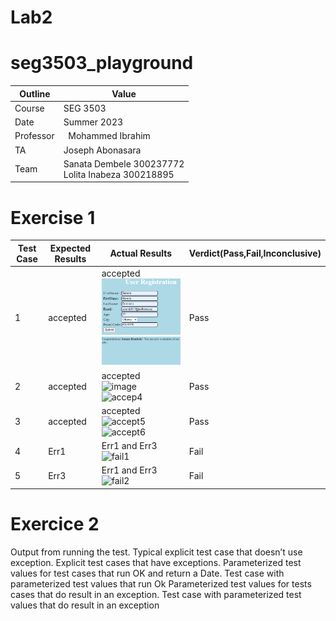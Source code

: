 # Lab2
# seg3503_playground
| Outline | Value |
| --- | --- |
| Course | SEG 3503 |
| Date | Summer 2023 |
| Professor |  Mohammed Ibrahim  |
| TA | Joseph Abonasara  |
| Team | Sanata Dembele 300237772 <br> Lolita Inabeza 300218895|
# Exercise 1
| Test Case  | Expected Results   | Actual Results  | Verdict(Pass,Fail,Inconclusive)  |   
|------|------|------|------|
|  1 | accepted  | accepted <br> ![accept1](Photo/accept1.png) <br>![image](Photo/accep2.png)| Pass   |   |
|  2 | accepted  | accepted <br> ![image](Photo/accept3) <br>![accep4](https://github.com/DeSanata/seg3503_playground/assets/92126579/e01b97a2-f8c6-4fc1-b89f-f364c5dc6d36) | Pass |   |
|  3 | accepted  | accepted <br> ![accept5](https://github.com/DeSanata/seg3503_playground/assets/92126579/e255be35-7134-4ac7-9b1d-29788255be57) <br>![accept6](https://github.com/DeSanata/seg3503_playground/assets/92126579/07968fe8-4cbb-4697-a377-91e1c95ff883)   | Pass  |   |
|  4 | Err1  | Err1 and Err3 <br> ![fail1](https://github.com/DeSanata/seg3503_playground/assets/92126579/eaf77f59-a12f-4da3-b36e-670cd47aaeee) | Fail  |   |
|  5 | Err3  | Err1 and Err3 <br> ![fail2](https://github.com/DeSanata/seg3503_playground/assets/92126579/21836a6b-1832-4050-84f0-21385c2ce3fe) | Fail  |   |

# Exercice 2
Output from running the test.
Typical explicit test case that doesn’t use exception.
Explicit test cases that have exceptions.
Parameterized test values for test cases that run OK and return a Date.
Test case with parameterized test values that run Ok
Parameterized test values for tests cases that do result in an exception.
Test case with parameterized test values that do result in an exception










